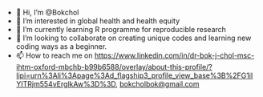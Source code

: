 - 👋 Hi, I’m @Bokchol
- 👀 I’m interested in global health and health equity
- 🌱 I’m currently learning R programme for reproducible research
- 💞️ I’m looking to collaborate on creating unique codes and learning new coding ways as a beginner.
- 📫 How to reach me on https://www.linkedin.com/in/dr-bok-j-chol-msc-ihtm-oxford-mbchb-b99b6588/overlay/about-this-profile/?lipi=urn%3Ali%3Apage%3Ad_flagship3_profile_view_base%3B%2FG1iIYITRjm554vErglkAw%3D%3D, bokcholbok@gmail.com

<!---
Bokchol/Bokchol is a ✨ special ✨ repository because its `README.md` (this file) appears on your GitHub profile.
You can click the Preview link to take a look at your changes.
--->
